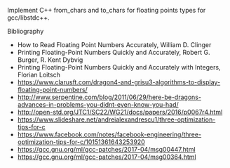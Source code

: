 Implement C++ from_chars and to_chars for floating points types for gcc/libstdc++.

Bibliography
* How to Read Floating Point Numbers Accurately,
  William D. Clinger
* Printing Floating-Point Numbers Quickly and Accurately,
  Robert G. Burger, R. Kent Dybvig
* Printing Floating-Point Numbers Quickly and Accurately with Integers,
  Florian Loitsch
* https://www.clarusft.com/dragon4-and-grisu3-algorithms-to-display-floating-point-numbers/
* http://www.serpentine.com/blog/2011/06/29/here-be-dragons-advances-in-problems-you-didnt-even-know-you-had/
* http://open-std.org/JTC1/SC22/WG21/docs/papers/2016/p0067r4.html
* https://www.slideshare.net/andreialexandrescu1/three-optimization-tips-for-c
* https://www.facebook.com/notes/facebook-engineering/three-optimization-tips-for-c/10151361643253920
* https://gcc.gnu.org/ml/gcc-patches/2017-04/msg00447.html
* https://gcc.gnu.org/ml/gcc-patches/2017-04/msg00364.html
